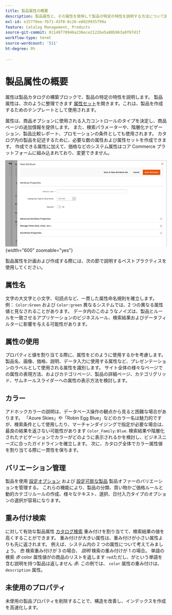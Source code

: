 ```yaml
---
title: 製品属性の概要
description: 製品属性と、その属性を使用して製品の特定の特性を説明する方法について説明します。
exl-id: e15770ee-fb71-43f0-8c26-e8029935799a
feature: Catalog Management, Products
source-git-commit: 01148770946a236ece2122be5a88b963a0f07d1f
workflow-type: tm+mt
source-wordcount: '511'
ht-degree: 0%

---
```


# 製品属性の概要

属性は製品カタログの構築ブロックで、製品の特定の特性を説明します。 製品属性は、次のように整理できます [属性セット](attribute-sets.md)を開きます。これは、製品を作成するためのテンプレートとして使用されます。

属性は、商品オプションに使用される入力コントロールのタイプを決定し、商品ページの追加情報を提供します。 また、検索パラメーターや、階層化ナビゲーション、製品比較レポート、プロモーションの条件としても使用されます。 カタログ内の製品を記述するために、必要な数の属性および属性セットを作成できます。 作成できる属性に加えて、価格などのシステム属性はコア Commerce プラットフォームに組み込まれており、変更できません。

![製品の編集中に新しい属性を作成](./assets/product-attribute-add-new.png){width="600" zoomable="yes"}

製品属性を計画および作成する際には、次の節で説明するベストプラクティスを使用してください。

## 属性名

文字の大文字と小文字、句読点など、一貫した属性命名規則を確立します。 例： `Color:Green` および `Color:green` 異なるシステムでは、2 つの異なる属性値と見なされることがあります。 データ内のこのようなノイズは、製品とルールを一致させるアプリケーションのビジネスルール、検索結果およびデータフィルターに影響を与える可能性があります。

## 属性の使用

プロパティと値を割り当てる際に、属性をどのように使用するかを考慮します。 製品名、画像、価格、説明、データ入力に使用する属性など、プレゼンテーションのラベルとして使用される属性を識別します。 サイト全体の様々なページでの属性の表現方法、およびカテゴリページ、製品の詳細ページ、カテゴリグリッド、サムネールスライダーへの属性の表示方法を検討します。

## カラー

アドホックカラーの説明は、データベース操作の観点から見ると困難な場合があります。 「Azure Skies」や「Robin Egg Blue」などのカラー名は魅力的ですが、検索条件として使用したり、マーチャンダイジングで指定が必要な場合は、最良の結果を返さない可能性があります `Color_Family:Blue`. 検索結果や階層化されたナビゲーションでカラーがどのように表示されるかを検討し、ビジネスニーズに合ったガイドラインを確立します。 次に、カタログ全体でカラー属性値を割り当てる際に一貫性を保ちます。

## バリエーション管理

製品を使用 [設定オプション](product-configurations.md) および [設定可能な製品](product-create-configurable.md) 製品オファーのバリエーションを管理する。 これらの機能により、製品の分類、買い物かご価格ルールと動的カテゴリルールの作成、様々なテキスト、選択、日付入力タイプのオプションの選択が容易になります。

## 重み付け検索

に対して有効な製品属性 [カタログ検索](search.md) 重み付けを割り当てて、検索結果の値を高くすることができます。 重み付けが大きい属性は、重み付けが小さい属性よりも先に返されます。 例えば、システム内の 2 つの属性について考えてみましょう。 _色_ 検索重み付けが 3 の場合、 _説明_ 検索の重み付けが 1 の場合。 単語の検索 _赤_ color 属性値がの商品のリストを返します `red`ただし、がという単語を含む説明を持つ製品は返しません _赤_. この例では、 `color` 属性の重み付けは、 `description` 属性。

## 未使用のプロパティ

未使用の製品プロパティを削除することで、構造を改善し、インデックスを作成を高速化します。
